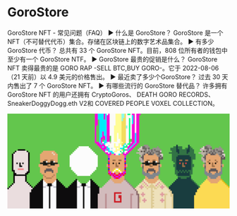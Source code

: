 # GoroStore

GoroStore NFT - 常见问题（FAQ）
▶ 什么是 GoroStore？
GoroStore 是一个 NFT（不可替代代币）集合。存储在区块链上的数字艺术品集合。
▶ 有多少 GoroStore 代币？
总共有 33 个 GoroStore NFT。目前，808 位所有者的钱包中至少有一个 GoroStore NTF。
▶ GoroStore 最贵的促销是什么？
GoroStore NFT 卖得最贵的是 GORO RAP -SELL BTC,BUY GORO-。它于 2022-08-06（21 天前）以 4.9 美元的价格售出。
▶ 最近卖了多少个GoroStore？
过去 30 天内售出了 7 个 GoroStore NFT。
▶ 有哪些流行的 GoroStore 替代品？
许多拥有 GoroStore NFT 的用户还拥有 CryptoGoros、 DEATH GORO RECORDS、 SneakerDoggyDogg.eth V2和 COVERED PEOPLE VOXEL COLLECTION。

![nft](unnamed.png)
